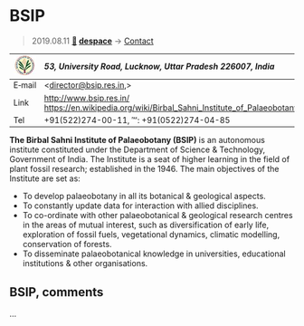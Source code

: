 # BSIP
> 2019.08.11 **[🚀](../index/index.md) [despace](index.md)** → [Contact](contact.md)

|[![](f/contact/b/bsip_logo1_thumb.jpg)](f/contact/b/bsip_logo1.png)|*53, University Road, Lucknow, Uttar Pradesh 226007, India*|
|:--|:--|
|E‑mail|<director@bsip.res.in,>|
|Link|<http://www.bsip.res.in/><br> <https://en.wikipedia.org/wiki/Birbal_Sahni_Institute_of_Palaeobotany>|
|Tel|+91(522)274-00-11, ℻: +91(0522)274-04-85|

**The Birbal Sahni Institute of Palaeobotany (BSIP)** is an autonomous institute constituted under the Department of Science & Technology, Government of India. The Institute is a seat of higher learning in the field of plant fossil research; established in the 1946. The main objectives of the Institute are set as:

   - To develop palaeobotany in all its botanical & geological aspects.
   - To constantly update data for interaction with allied disciplines.
   - To co-ordinate with other palaeobotanical & geological research centres in the areas of mutual interest, such as diversification of early life, exploration of fossil fuels, vegetational dynamics, climatic modelling, conservation of forests.
   - To disseminate palaeobotanical knowledge in universities, educational institutions & other organisations.


<p style="page-break-after:always"> </p>

## BSIP, comments

…

